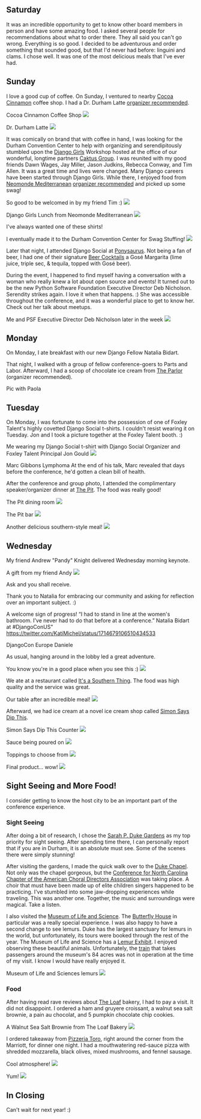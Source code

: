 ## Saturday

<!--
"Thank you to our DEFNA President Peter Grandstaff and Two Rock Software for treating fellow DEFNA Board Members in Durham for DjangoCon US to a magical dinner last night at Parizade. The apple pie mezcal margarita, linguini and clams, cookie and ice cream dessert, and company were stellar."
https://www.linkedin.com/posts/katherinemichel_thank-you-to-our-defna-president-peter-grandstaff-activity-7119291550492233728-wBC5?utm_source=share&utm_medium=member_desktop

Victor
Nichole
-->

It was an incredible opportunity to get to know other board members in person and have some amazing food. I asked several people for recommendations about what to order there. They all said you can't go wrong. Everything is so good. I decided to be adventurous and order something that sounded good, but that I'd never had before: linguini and clams. I chose well. It was one of the most delicious meals that I've ever had.

## Sunday

I love a good cup of coffee. On Sunday, I ventured to nearby [Cocoa Cinnamon](https://littlewaves.coffee/pages/old-north-durham) coffee shop. I had a Dr. Durham Latte [organizer recommended](https://2023.djangocon.us/venue/#places). 

Cocoa Cinnamon Coffee Shop
![](recap-of-djangocon-us-2023-images/cocoa-cinnamon.jpg)

Dr. Durham Latte
![](recap-of-djangocon-us-2023-images/cocoa-cinnamon-dr-durham.jpg)

It was comically on brand that with coffee in hand, I was looking for the Durham Convention Center to help with organizing and serendipitously stumbled upon the [Django Girls](https://djangogirls.org/en/) Workshop hosted at the office of our wonderful, longtime partners [Caktus Group](https://www.caktusgroup.com/). I was reunited with my good friends Dawn Wages, Jay Miller, Jason Judkins, Rebecca Conway, and Tim Allen. It was a great time and lives were changed. Many Django careers have been started through Django Girls. While there, I enjoyed food from [Neomonde Mediterranean](https://www.neomonde.com/mediterranean-restaurant-durham/) [organizer recommended](https://2023.djangocon.us/venue/#places) and picked up some swag! 

So good to be welcomed in by my friend Tim :)
![](recap-of-djangocon-us-2023-images/tim-welcome.jpg)

Django Girls Lunch from Neomonde Mediterranean
![](recap-of-djangocon-us-2023-images/django-girls-lunch.jpg)

I've always wanted one of these shirts! 

I eventually made it to the Durham Convention Center for Swag Stuffing! 
![](recap-of-djangocon-us-2023-images/swag-stuffing.jpg)

<!--
Discover Durham generously provided 
![](recap-of-djangocon-us-2023-images/discover-durham-box.jpg)
![](recap-of-djangocon-us-2023-images/discover-durham-box-2.jpg)
-->

<!--
Explain what Django Social is

Jason Judkins
John Gould
-->

Later that night, I attended Django Social at [Ponysaurus](https://www.ponysaurusbrewing.com/taproom). Not being a fan of beer, I had one of their signature [Beer Cocktails](https://www.ponysaurusbrewing.com/taproom-menu) a Gosé Margarita (lime juice, triple sec, & tequila, topped with Gosé beer). 

During the event, I happened to find myself having a conversation with a woman who really knew a lot about open source and events! It turned out to be the new Python Software Foundation Executive Director Deb Nicholson. Serendity strikes again. I love it when that happens. :) She was accessible throughout the conference, and it was a wonderful place to get to know her. Check out her talk about meetups. 

Me and PSF Executive Director Deb Nicholson later in the week 
![](recap-of-djangocon-us-2023-images/me-and-deb.jpg)

## Monday

On Monday, I ate breakfast with our new Django Fellow Natalia Bidart. 

<!--
https://2023.djangocon.us/talks/keynote-finding-purpose-in-open-source-through-community-building/
https://2023.djangocon.us/talks/html-ivating-your-django-web-app-s-experience-with-htmx-alpinejs-and-streaming-html/
https://2023.djangocon.us/talks/meet-ups-a-grand-vision-for-a-humble-endeavor/
https://2023.djangocon.us/talks/using-database-triggers-to-reliably-track-model-history/
https://2023.djangocon.us/talks/hosting-and-devops-for-django/
https://2023.djangocon.us/talks/afropython-using-django-to-change-black-people-life-in-brazil/
https://2023.djangocon.us/talks/what-can-the-dsf-i-do-for-me-the-dsf/
-->

That night, I walked with a group of fellow conference-goers to Parts and Labor. Afterward, I had a scoop of chocolate ice cream from [The Parlor](https://theparlour.co/) (organizer recommended). 

Pic with Paola

<!--
Authors
Eric Matthes
Will Vincent
-->

## Tuesday

<!--
https://2023.djangocon.us/talks/keynote-django-the-dinosaur/
https://2023.djangocon.us/talks/mixing-reliability-with-celery-for-delicious-async-tasks/
https://2023.djangocon.us/talks/postgres-performance-from-slow-to-pro/
https://2023.djangocon.us/talks/empathetic-testing-developing-with-compassion-and-humility/
https://2023.djangocon.us/talks/decoding-ddd-a-three-tiered-approach-to-django-projects/
https://2023.djangocon.us/talks/navigating-djangos-future-djangonaut-space/
https://2023.djangocon.us/talks/dont-buy-the-ai-hype/
https://2023.djangocon.us/talks/all-about-djangoproject-com/
https://2023.djangocon.us/talks/managing-content-with-django/
https://2023.djangocon.us/talks/an-approach-to-lightweight-tenancy-management-using-django-rest-framework/
-->

On Monday, I was fortunate to come into the possession of one of Foxley Talent's highly covetted Django Social t-shirts. I couldn't resist wearing it on Tuesday. Jon and I took a picture together at the Foxley Talent booth. :) 

Me wearing my Django Social t-shirt with Django Social Organizer and Foxley Talent Principal Jon Gould
![](recap-of-djangocon-us-2023-images/me-and-jon.jpg)

Marc Gibbons
Lymphoma
At the end of his talk, Marc revealed that days before the conference, he'd gotten a clean bill of health. 

<!--
At lunch, I had the opportunity to learn more
-->

After the conference and group photo, I attended the complimentary speaker/organizer dinner at [The Pit](https://www.thepit-durham.com/). The food was really good! 

The Pit dining room
![](recap-of-djangocon-us-2023-images/the-pit-dining-room.jpg)

The Pit bar
![](recap-of-djangocon-us-2023-images/the-pit-bar.jpg)

Another delicious southern-style meal! 
![](recap-of-djangocon-us-2023-images/the-pit-meal.jpg)

<!--
Wharton
Tim
Charles
-->

## Wednesday

<!--
https://2023.djangocon.us/talks/opening-remarks-wednesday/
https://2023.djangocon.us/talks/keynote-testing-modern-web-apps-like-a-champion/
https://2023.djangocon.us/talks/inside-out-my-journey-of-understanding-inclusion
https://2023.djangocon.us/talks/how-to-schedule-tasks-with-celery-and-django/
https://2023.djangocon.us/talks/one-database-table-one-model-many-behaviours-proxy-model/
https://2023.djangocon.us/talks/back-to-the-future-of-hypermedia-in-django/
https://2023.djangocon.us/talks/panel-discussion-who-put-me-in-charge/
https://2023.djangocon.us/talks/closing-remarks/
-->

My friend Andrew "Pandy" Knight delivered Wednesday morning keynote. 

<!--
Testing
-->

A gift from my friend Andy
![](recap-of-djangocon-us-2023-images/test-card-from-andy.jpg)

Ask and you shall receive. 

<!--
Tim
Secretary replacement
-->

Thank you to Natalia for embracing our community and asking for reflection over an important subject. :) 

A welcome sign of progress! 
“I had to stand in line at the women's bathroom. I’ve never had to do that before at a conference.” Natalia Bidart at #DjangoConUS"
https://twitter.com/KatiMichel/status/1714679106510434533

DjangoCon Europe
Daniele

<!--
Dinner
Frank, Jacob, Andrew, Verda, Charles, Tim, me
-->

As usual, hanging around in the lobby led a great adventure. 

You know you're in a good place when you see this :) 
![](recap-of-djangocon-us-2023-images/kansas-basketball.jpg)

We ate at a restaurant called [It's a Southern Thing](https://getsouthernfood.com/). The food was high quality and the service was great. 

<!--
![](recap-of-djangocon-us-2023-images/its-a-southern-thing-catfish.jpg)
-->

Our table after an incredible meal!
![](recap-of-djangocon-us-2023-images/its-a-southern-thing-table.jpg)

Afterward, we had ice cream at a novel ice cream shop called [Simon Says Dip This](https://www.simonssaysdipthis.com/). 

<!--
I had a chocolate core, bourbon shell, and straweberry topping. 
-->

Simon Says Dip This Counter
![](recap-of-djangocon-us-2023-images/simon-says-counter.jpg)

Sauce being poured on
![](recap-of-djangocon-us-2023-images/simon-says-sauce.jpg)

Toppings to choose from
![](recap-of-djangocon-us-2023-images/simon-says-toppings.jpg)

Final product... wow! 
![](recap-of-djangocon-us-2023-images/simon-says-ice-cream.jpg)

<!--
When as this?

White Coat Captioning
Anne Beeman

Africans
Richard Ackon
Abigail Afi Gbadago
Ntalie Geofrey
Noah
Benedict Kofi Amofah
Sheena O'Connell
Ron Maravanyika
Abigail
-->

## Sight Seeing and More Food!

I consider getting to know the host city to be an important part of the conference experience. 

### Sight Seeing

After doing a bit of research, I chose the [Sarah P. Duke Gardens](https://gardens.duke.edu/) as my top priority for sight seeing. After spending time there, I can personally report that if you are in Durham, it is an absolute must see. Some of the scenes there were simply stunning! 

After visiting the gardens, I made the quick walk over to the [Duke Chapel](https://chapel.duke.edu/). Not only was the chapel gorgeous, but the [Conference for North Carolina Chapter of the American Choral Directors Association](https://chapel.duke.edu/events/conference-north-carolina-chapter-american-choral-directors-association-1697169600) was taking place. A choir that must have been made up of elite children singers happened to be practicing. I've stumbled into some jaw-dropping experiences while traveling. This was another one. Together, the music and surroundings were magical. Take a listen. 

I also visited the [Museum of Life and Science](lifeandscience.org/). The [Butterfly House](https://www.lifeandscience.org/explore/butterfly-house/) in particular was a really special experience. I was also happy to have a second change to see lemurs. Duke has the largest sanctuary for lemurs in the world, but unfortunately, its tours were booked through the rest of the year. The Museum of Life and Science has a [Lemur Exhibit](https://www.lifeandscience.org/explore/lemurs-and-tortoises/). I enjoyed observing these beautiful animals. Unfortunately, the [train](https://www.lifeandscience.org/explore/train/) that takes passengers around the museum's 84 acres was not in operation at the time of my visit. I know I would have really enjoyed it. 

Museum of Life and Sciences lemurs
![](recap-of-djangocon-us-2023-images/museum-of-life-and-sciences-lemurs.jpg)

### Food

After having read rave reviews about [The Loaf](https://www.loafdurham.com/) bakery, I had to pay a visit. It did not disappoint. I ordered a ham and gruyere croissant, a walnut sea salt brownie, a pain au chocolat, and 5 pumpkin chocolate chip cookies. 

A Walnut Sea Salt Brownie from The Loaf Bakery
![](recap-of-djangocon-us-2023-images/the-loaf-brownie.jpg)

I ordered takeaway from [Pizzeria Toro](https://www.pizzeriatoro.com/), right around the corner from the Marriott, for dinner one night. I had a mouthwatering red-sauce pizza with shredded mozzarella, black olives, mixed mushrooms, and fennel sausage. 

Cool atmosphere! 
![](recap-of-djangocon-us-2023-images/pizzeria-toro.jpg)

Yum! 
![](recap-of-djangocon-us-2023-images/pizzeria-toro-pizza.jpg)

<!--
After reading rave reviews about [Press Coffee, Crepe, and Cocktails](https://pressccc.com/locations/durham/) at the American Tobacco Campus, I simply had to visit. 

Black Forest Latte

Coffee Bar
![](recap-of-djangocon-us-2023-images/press-crepes-coffee.jpg)

Bar bar 
![](recap-of-djangocon-us-2023-images/press-crepes-bar.jpg)

Black Forest Latte... the foam was silky smooth. Delicious! 
![](recap-of-djangocon-us-2023-images/press-crepes-silky-black-forest-latte.jpg)

The Downhome breakfast crepe with bacon
![](recap-of-djangocon-us-2023-images/press-crepes-crepe.jpg)

The inside 
![](recap-of-djangocon-us-2023-images/press-crepes-crepe-inside.jpg)
-->

## In Closing

<!--
The t-shirt trilogy
-->

Can't wait for next year! :)

<!--
![](recap-of-djangocon-us-2023-images/coherence-demo.jpg)
![](recap-of-djangocon-us-2023-images/coherence-table.jpg)

![](recap-of-djangocon-us-2023-images/new-friends.jpg)
![](recap-of-djangocon-us-2023-images/djangocon-africa.jpg)

![](recap-of-djangocon-us-2023-images/hey-we-dont.jpg)
![](recap-of-djangocon-us-2023-images/jacob.jpg)
![](recap-of-djangocon-us-2023-images/jeff-eric-william.jpg)
![](recap-of-djangocon-us-2023-images/marriott-fried-green-tomato.jpg)
![](recap-of-djangocon-us-2023-images/marriott-ice-cream.jpg)
![](recap-of-djangocon-us-2023-images/me-and-abigail.jpg)
![](recap-of-djangocon-us-2023-images/organizers-slide.jpg)
![](recap-of-djangocon-us-2023-images/parts-and-labor-margarita.jpg)
![](recap-of-djangocon-us-2023-images/self-care-sprint.jpg)
![](recap-of-djangocon-us-2023-images/the-parlour-chocolate-ice-cream.jpg)
![](recap-of-djangocon-us-2023-images/the-parlour.jpg)
![](recap-of-djangocon-us-2023-images/this-is-what-we-do.jpg)
![](recap-of-djangocon-us-2023-images/trilogy.jpg)
-->


